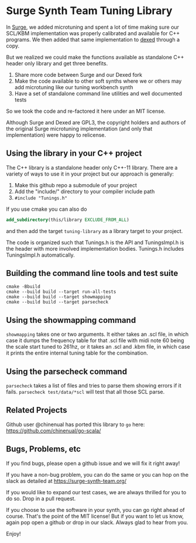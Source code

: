 # Surge Synth Team Tuning Library 

In [Surge](https://surge-synthesizer.github.io), we added microtuning 
and spent a lot of time making sure our
SCL/KBM implementation was properly calibrated and available for C++
programs. We then added that same implementation to [dexed](https://asb2m10.github.io/dexed/)
through a copy.

But we realized we could make the functions available as standalone C++ header
only library and get three benefits.

1. Share more code between Surge and our Dexed fork
2. Make the code available to other soft synths where we or others may add microtuning like our tuning workbench synth 
3. Have a set of standalone command line utilities and well documented tests

So we took the code and re-factored it here under an MIT license.

Although Surge and Dexed are GPL3, the copyright holders and authors of the original
Surge microtuning implementation (and only that implementation) were happy to relicense.

## Using the library in your C++ project

The C++ library is a standalone header only C++-11 library. There are a variety of ways
to use it in your project but our approach is generally:

1. Make this github repo a submodule of your project
2. Add the "include/" directory to your compiler include path
3. `#include "Tunings.h"`

If you use cmake you can also do

```cmake
add_subdirectory(this/library EXCLUDE_FROM_ALL)
```

and then add the target `tuning-library` as a library target to your project.

The code is organized such that Tunings.h is the API and TuningsImpl.h is the header with more 
involved implementation bodies. Tunings.h includes TuningsImpl.h automatically.

## Building the command line tools and test suite

```shell
cmake -Bbuild
cmake --build build --target run-all-tests
cmake --build build --target showmapping
cmake --build build --target parsecheck
```

## Using the showmapping command

`showmapping` takes one or two arguments. It either takes an .scl file, in which
case it dumps the frequency table for that .scl file with midi note 60 being the
scale start tuned to 261hz, or it takes an .scl and .kbm file, in which case it
prints the entire internal tuning table for the combination.

## Using the parsecheck command

`parsecheck` takes a list of files and tries to parse them showing errors if it 
fails. `parsecheck test/data/*scl` will test that all those SCL parse.

## Related Projects

Github user @chinenual has ported this library to `go` here: https://github.com/chinenual/go-scala/

## Bugs, Problems, etc

If you find bugs, please open a github issue and we will fix it right away!

If you have a non-bug problem, you can do the same or you can hop on the slack as
detailed at https://surge-synth-team.org/

If you would like to expand our test cases, we are always thrilled for you to do
so. Drop in a pull request.

If you choose to use the software in your synth, you can go right ahead of course.
That's the point of the MIT license! But if you want to let us know, again pop open
a github or drop in our slack. Always glad to hear from you.

Enjoy!
